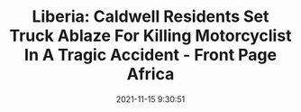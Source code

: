 ---
"title": "Liberia: Caldwell Residents Set Truck Ablaze For Killing Motorcyclist In A Tragic Accident - Front Page Africa"
"date": "2021-11-15 9:30:51"
"feed_name": "GOOGLENEWSMINING"
"feed_website": "https://news.google.com/search?q=mining%2Bincident&hl=en-US&gl=US&ceid=US:en"
"feed_rss": "https://news.google.com/rss/search?q=mining%2Bincident&hl=en-US&gl=US&ceid=US:en"
"link": "https://frontpageafricaonline.com/news/liberia-caldwell-residents-set-truck-ablaze-for-killing-motorcyclist-in-a-tragic-accident/"
"source": "{'href': 'https://frontpageafricaonline.com', 'title': 'Front Page Africa'}"
"file": "_posts/2021-1-1-1e4731b09075b7a2d600717d8f2e54304937a97b.md"
"accident": "1"
"drilling": "1"
"dead": "0"
"injured": "0"
"arrested": "0"
"place": "unknown place"
"where": "unknown site"
"causes": "unknown"
"place_uri": "unknown place"
---